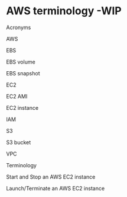 # AWS terminology -WIP

Acronyms

AWS

EBS

EBS volume

EBS snapshot

EC2

EC2 AMI

EC2 instance

IAM

S3

S3 bucket

VPC



Terminology

Start and Stop an AWS EC2 instance

Launch/Terminate an AWS EC2 instance

